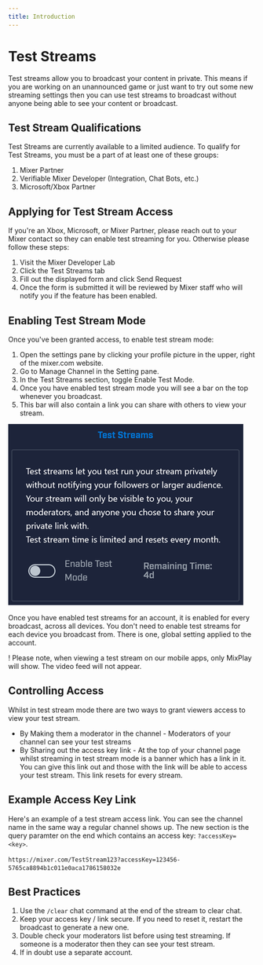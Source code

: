 ```yaml
---
title: Introduction
---
```


# Test Streams
Test streams allow you to broadcast your content in private. This means if you are working on an unannounced game or just want to try out some new streaming settings then you can use test streams to broadcast without anyone being able to see your content or broadcast.

## Test Stream Qualifications
Test Streams are currently available to a limited audience. To qualify for Test Streams, you must be a part of at least one of these groups:
1. Mixer Partner
2. Verifiable Mixer Developer (Integration, Chat Bots, etc.)
3. Microsoft/Xbox Partner

## Applying for Test Stream Access
If you're an Xbox, Microsoft, or Mixer Partner, please reach out to your Mixer contact so they can enable test streaming for you. Otherwise please follow these steps:
1. Visit the Mixer Developer Lab
1. Click the Test Streams tab
1. Fill out the displayed form and click Send Request
1. Once the form is submitted it will be reviewed by Mixer staff who will notify you if the feature has been enabled.

## Enabling Test Stream Mode
Once you've been granted access, to enable test stream mode:
1. Open the settings pane by clicking your profile picture in the upper, right of the mixer.com website.
1. Go to Manage Channel in the Setting pane.
1. In the Test Streams section, toggle Enable Test Mode.
1. Once you have enabled test stream mode you will see a bar on the top whenever you broadcast.
1. This bar will also contain a link you can share with others to view your stream.

![](enable.png)

Once you have enabled test streams for an account, it is enabled for every broadcast, across all devices. You don't need to enable test streams for each device you broadcast from. There is one, global setting applied to the account.

! Please note, when viewing a test stream on our mobile apps, only MixPlay will show. The video feed will not appear.

## Controlling Access
Whilst in test stream mode there are two ways to grant viewers access to view your test stream.

* By Making them a moderator in the channel - Moderators of your channel can see your test streams
* By Sharing out the access key link - At the top of your channel page whilst streaming in test stream mode is a banner which has a link in it. You can give this link out and those with the link will be able to access your test stream. This link resets for every stream.

## Example Access Key Link

Here's an example of a test stream access link. You can see the channel name in the same way a regular channel shows up. The new section is the query paramter on the end which contains an access key: `?accessKey=<key>`.

`https://mixer.com/TestStream123?accessKey=123456-5765ca8894b1c011e0aca1786158032e`

## Best Practices
1. Use the `/clear` chat command at the end of the stream to clear chat.
2. Keep your access key / link secure. If you need to reset it, restart the broadcast to generate a new one.
3. Double check your moderators list before using test streaming. If someone is a moderator then they can see your test stream.
4. If in doubt use a separate account.
